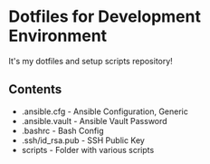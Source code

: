 # Dotfiles for Development Environment

It's my dotfiles and setup scripts repository!

## Contents

* .ansible.cfg - Ansible Configuration, Generic
* .ansible.vault - Ansible Vault Password
* .bashrc - Bash Config
* .ssh/id_rsa.pub - SSH Public Key
* scripts - Folder with various scripts